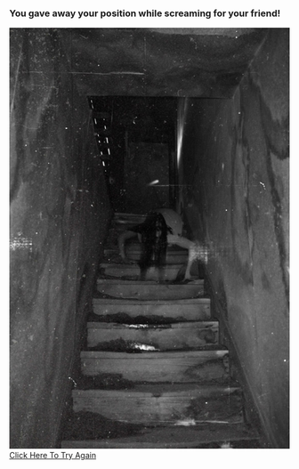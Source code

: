 ### You gave away your position while screaming for your friend! 

![building death image](images/calloutdead.jpg)
[Click Here To Try Again](halloween.md)